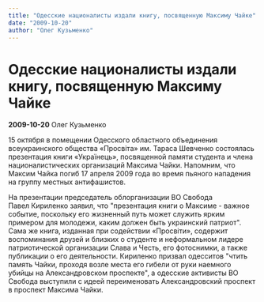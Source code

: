 ```yaml
---
title: "Одесские националисты издали книгу, посвященную Максиму Чайке"
date: "2009-10-20"
author: "Олег Кузьменко"
---
```


# Одесские националисты издали книгу, посвященную Максиму Чайке

**2009-10-20** Олег Кузьменко

15 октября в помещении Одесского областного объединения всеукраинского общества «Просвіта» им. Тараса Шевченко состоялась презентация книги «Українець», посвященной памяти студента и члена националистических организаций Максима Чайки. Напомним, что Максим Чайка погиб 17 апреля 2009 года во время пьяного нападения на группу местных антифашистов.

На презентации председатель облорганизации ВО Свобода Павел Кириленко заявил, что "презентация книги о Максиме - важное событие, поскольку его жизненный путь может служить ярким примером для молодежи, каким должен быть украинский патриот". Сама же книга, изданная при содействии «Просвіти», содержит воспоминания друзей и близких о студенте и неформальном лидере патриотической организации Слава и Честь, его фотоснимки, а также публикации о его деятельности. Кириленко призвал одесситов "чтить память Чайки, проходя возле места его гибели от руки наемного убийцы на Александровском проспекте", а одесские активисты ВО Свобода выступили с идеей переименовать Александровский проспект в проспект Максима Чайки.